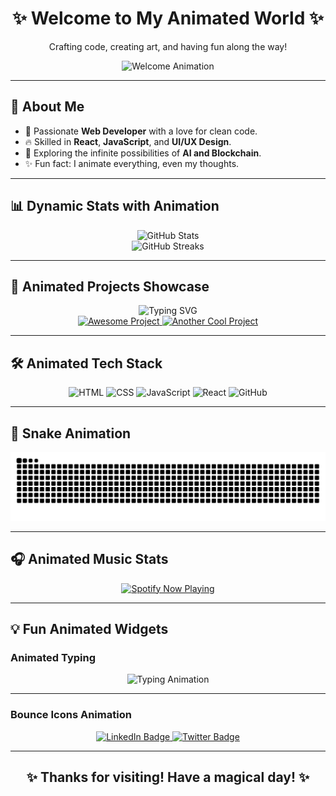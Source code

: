 <h1 align="center">✨ Welcome to My Animated World ✨</h1>

<p align="center">Crafting code, creating art, and having fun along the way!</p>

<div align="center">
  <img src="https://media.giphy.com/media/l4FGuhL4U2WyjdkaY/giphy.gif" height="300" alt="Welcome Animation" />
</div>

---

## 🚀 About Me

- 🌟 Passionate **Web Developer** with a love for clean code.
- 🔥 Skilled in **React**, **JavaScript**, and **UI/UX Design**.
- 🌌 Exploring the infinite possibilities of **AI and Blockchain**.
- ✨ Fun fact: I animate everything, even my thoughts.

---

## 📊 Dynamic Stats with Animation

<div align="center">
  <img src="https://github-readme-stats.vercel.app/api?username=yasinkhoshbakht&show_icons=true&theme=radical&hide_border=true&count_private=true&include_all_commits=true" height="200" alt="GitHub Stats" />
  <br />
  <img src="https://github-readme-streak-stats.herokuapp.com?user=yasinkhoshbakht&theme=radical&hide_border=true&date_format=j%20M%5B%20Y%5D" height="200" alt="GitHub Streaks" />
</div>

---

## 🌈 Animated Projects Showcase

<div align="center">
  <img src="https://readme-typing-svg.herokuapp.com?font=Fira+Code&size=24&pause=1000&color=F72585&center=true&vCenter=true&width=500&lines=🚀+Highlighted+Projects;🌟+Innovative+Solutions;💻+Collaborative+Code" alt="Typing SVG" />
</div>

<div align="center">
  <a href="https://github.com/yasinkhoshbakht/awesome-project">
    <img src="https://github-readme-stats.vercel.app/api/pin/?username=yasinkhoshbakht&repo=awesome-project&theme=radical&hide_border=true" alt="Awesome Project" />
  </a>
  <a href="https://github.com/yasinkhoshbakht/another-cool-project">
    <img src="https://github-readme-stats.vercel.app/api/pin/?username=yasinkhoshbakht&repo=another-cool-project&theme=radical&hide_border=true" alt="Another Cool Project" />
  </a>
</div>

---

## 🛠️ Animated Tech Stack

<div align="center">
  <img src="https://media.giphy.com/media/kdFc8fubgS31b8DsVu/giphy.gif" height="50" alt="HTML" />
  <img src="https://media.giphy.com/media/Sr8xDpMwVKOHUWDVRD/giphy.gif" height="50" alt="CSS" />
  <img src="https://media.giphy.com/media/ln7z2eWriiQAllfVcn/giphy.gif" height="50" alt="JavaScript" />
  <img src="https://media.giphy.com/media/SS8CV2rQdlYNLtBCiF/giphy.gif" height="50" alt="React" />
  <img src="https://media.giphy.com/media/kH1DBkPNyZPOk0BxrM/giphy.gif" height="50" alt="GitHub" />
</div>

---

## 🐍 Snake Animation

<div align="center">
  <img src="https://github.com/yasinkhoshbakht/yasinkhoshbakht/blob/output/snake.svg" alt="Snake animation" />
</div>

---

## 🎧 Animated Music Stats

<div align="center">
  <a href="https://open.spotify.com/user/yasin_wolf">
    <img src="https://spotify-recently-played-readme.vercel.app/api?user=yasin_wolf&count=3&width=500&theme=default" alt="Spotify Now Playing" />
  </a>
</div>

---

## 💡 Fun Animated Widgets

### Animated Typing

<div align="center">
  <img src="https://readme-typing-svg.herokuapp.com?font=Fira+Code&size=24&pause=500&color=36BCF7&center=true&vCenter=true&width=450&lines=🔧+Building+awesome+things;✨+Making+the+web+beautiful;🚀+Always+learning+new+skills" alt="Typing Animation" />
</div>

---

### Bounce Icons Animation

<div align="center">
  <a href="https://linkedin.com/in/yasin-khoshbakht" target="_blank">
    <img src="https://img.shields.io/badge/LinkedIn-%230077B5.svg?style=for-the-badge&logo=linkedin&logoColor=white" alt="LinkedIn Badge" />
  </a>
  <a href="https://twitter.com/yasin_khoshbakht" target="_blank">
    <img src="https://img.shields.io/badge/Twitter-%231DA1F2.svg?style=for-the-badge&logo=twitter&logoColor=white" alt="Twitter Badge" />
  </a>
</div>

---

<h2 align="center">✨ Thanks for visiting! Have a magical day! ✨</h2>
